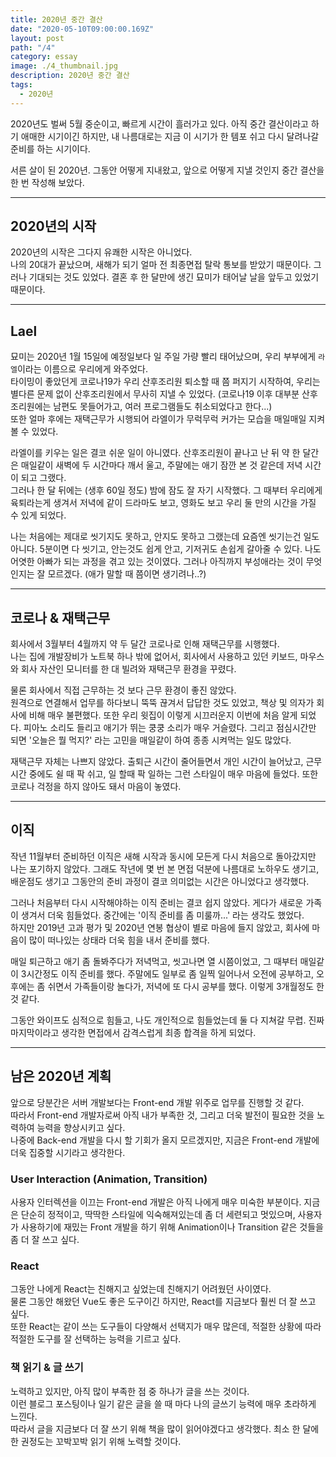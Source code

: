 ```yaml
---
title: 2020년 중간 결산
date: "2020-05-10T09:00:00.169Z"
layout: post
path: "/4"
category: essay
image: ./4_thumbnail.jpg
description: 2020년 중간 결산
tags:
  - 2020년
---
```

<!--more-->

2020년도 벌써 5월 중순이고, 빠르게 시간이 흘러가고 있다.
아직 중간 결산이라고 하기 애매한 시기이긴 하지만, 내 나름대로는 지금 이 시기가 한 템포 쉬고 다시 달려나갈 준비를 하는 시기이다.

서른 살이 된 2020년. 그동안 어떻게 지내왔고, 앞으로 어떻게 지낼 것인지 중간 결산을 한 번 작성해 보았다.

---

## 2020년의 시작
2020년의 시작은 그다지 유쾌한 시작은 아니었다.  
나의 20대가 끝났으며, 새해가 되기 얼마 전 최종면접 탈락 통보를 받았기 때문이다.
그러나 기대되는 것도 있었다. 결혼 후 한 달만에 생긴 묘미가 태어날 날을 앞두고 있었기 때문이다.

---

## Lael
묘미는 2020년 1월 15일에 예정일보다 일 주일 가량 빨리 태어났으며, 우리 부부에게 `라엘`이라는 이름으로 우리에게 와주었다.  
타이밍이 좋았던게 코로나19가 우리 산후조리원 퇴소할 때 쯤 퍼지기 시작하여, 우리는 별다른 문제 없이 산후조리원에서 무사히 지낼 수 있었다.
(코로나19 이후 대부분 산후조리원에는 남편도 못들어가고, 여러 프로그램들도 취소되었다고 한다...)  
또한 얼마 후에는 재택근무가 시행되어 라엘이가 무럭무럭 커가는 모습을 매일매일 지켜볼 수 있었다.

라엘이를 키우는 일은 결코 쉬운 일이 아니였다. 산후조리원이 끝나고 난 뒤 약 한 달간은 매일같이 새벽에 두 시간마다 깨서 울고,
주말에는 애기 잠깐 본 것 같은데 저녁 시간이 되고 그랬다.  
그러나 한 달 뒤에는 (생후 60일 정도) 밤에 잠도 잘 자기 시작했다. 그 때부터 우리에게 육퇴라는게 생겨서
저녁에 같이 드라마도 보고, 영화도 보고 우리 둘 만의 시간을 가질 수 있게 되었다.

나는 처음에는 제대로 씻기지도 못하고, 안지도 못하고 그랬는데 요즘엔 씻기는건 일도 아니다.
5분이면 다 씻기고, 안는것도 쉽게 안고, 기저귀도 손쉽게 갈아줄 수 있다.
나도 어엿한 아빠가 되는 과정을 겪고 있는 것이였다.
그러나 아직까지 부성애라는 것이 무엇인지는 잘 모르겠다. (애가 말할 때 쯤이면 생기려나..?)

---

## 코로나 & 재택근무
회사에서 3월부터 4월까지 약 두 달간 코로나로 인해 재택근무를 시행했다.  
나는 집에 개발장비가 노트북 하나 밖에 없어서, 회사에서 사용하고 있던 키보드, 마우스와 회사 자산인 모니터를 한 대 빌려와 재택근무 환경을 꾸렸다.

물론 회사에서 직접 근무하는 것 보다 근무 환경이 좋진 않았다.  
원격으로 연결해서 업무를 하다보니 뚝뚝 끊겨서 답답한 것도 있었고, 책상 및 의자가 회사에 비해 매우 불편했다.
또한 우리 윗집이 이렇게 시끄러운지 이번에 처음 알게 되었다. 피아노 소리도 들리고 애기가 뛰는 쿵쿵 소리가 매우 거슬렸다.
그리고 점심시간만 되면 '오늘은 뭘 먹지?' 라는 고민을 매일같이 하여 종종 시켜먹는 일도 많았다.

재택근무 자체는 나쁘지 않았다. 출퇴근 시간이 줄어들면서 개인 시간이 늘어났고,
근무 시간 중에도 쉴 때 팍 쉬고, 일 할때 팍 일하는 그런 스타일이 매우 마음에 들었다.
또한 코로나 걱정을 하지 않아도 돼서 마음이 놓였다.  

---

## 이직
작년 11월부터 준비하던 이직은 새해 시작과 동시에 모든게 다시 처음으로 돌아갔지만 나는 포기하지 않았다.
그래도 작년에 몇 번 본 면접 덕분에 나름대로 노하우도 생기고, 배운점도 생기고 그동안의 준비 과정이 결코 의미없는 시간은 아니었다고 생각했다.

그러나 처음부터 다시 시작해야하는 이직 준비는 결코 쉽지 않았다. 게다가 새로운 가족이 생겨서 더욱 힘들었다.
중간에는 '이직 준비를 좀 미룰까...' 라는 생각도 했었다.  
하지만 2019년 고과 평가 및 2020년 연봉 협상이 별로 마음에 들지 않았고, 회사에 마음이 많이 떠나있는 상태라 더욱 힘을 내서 준비를 했다.

매일 퇴근하고 애기 좀 돌봐주다가 저녁먹고, 씻고나면 열 시쯤이었고, 그 때부터 매일같이 3시간정도 이직 준비를 했다.
주말에도 일부로 좀 일찍 일어나서 오전에 공부하고, 오후에는 좀 쉬면서 가족들이랑 놀다가, 저녁에 또 다시 공부를 했다.
이렇게 3개월정도 한 것 같다.

그동안 와이프도 심적으로 힘들고, 나도 개인적으로 힘들었는데 둘 다 지쳐갈 무렵.
진짜 마지막이라고 생각한 면접에서 감격스럽게 최종 합격을 하게 되었다.

---

## 남은 2020년 계획
앞으로 당분간은 서버 개발보다는 Front-end 개발 위주로 업무를 진행할 것 같다.  
따라서 Front-end 개발자로써 아직 내가 부족한 것, 그리고 더욱 발전이 필요한 것을 노력하여 능력을 향상시키고 싶다.  
나중에 Back-end 개발을 다시 할 기회가 올지 모르겠지만, 지금은 Front-end 개발에 더욱 집중할 시기라고 생각한다.

### User Interaction (Animation, Transition)
사용자 인터렉션을 이끄는 Front-end 개발은 아직 나에게 매우 미숙한 부분이다.
지금은 단순히 정적이고, 딱딱한 스타일에 익숙해져있는데
좀 더 세련되고 멋있으며, 사용자가 사용하기에 재밌는 Front 개발을 하기 위해 Animation이나 Transition 같은 것들을 좀 더 잘 쓰고 싶다.

### React
그동안 나에게 React는 친해지고 싶었는데 친해지기 어려웠던 사이였다.  
물론 그동안 해왔던 Vue도 좋은 도구이긴 하지만, React를 지금보다 훨씬 더 잘 쓰고 싶다.  
또한 React는 같이 쓰는 도구들이 다양해서 선택지가 매우 많은데, 적절한 상황에 따라 적절한 도구를 잘 선택하는 능력을 기르고 싶다.

### 책 읽기 & 글 쓰기
노력하고 있지만, 아직 많이 부족한 점 중 하나가 글을 쓰는 것이다.  
이런 블로그 포스팅이나 일기 같은 글을 쓸 때 마다 나의 글쓰기 능력에 매우 초라하게 느낀다.  
따라서 글을 지금보다 더 잘 쓰기 위해 책을 많이 읽어야겠다고 생각했다.
최소 한 달에 한 권정도는 꼬박꼬박 읽기 위해 노력할 것이다.